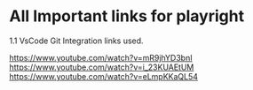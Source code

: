 

# All Important links for playright

1.1 VsCode Git Integration links used.

https://www.youtube.com/watch?v=mR9jhYD3bnI
https://www.youtube.com/watch?v=i_23KUAEtUM
https://www.youtube.com/watch?v=eLmpKKaQL54